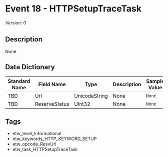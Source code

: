 # Event 18 - HTTPSetupTraceTask
###### Version: 0

## Description
None

## Data Dictionary
|Standard Name|Field Name|Type|Description|Sample Value|
|---|---|---|---|---|
|TBD|Url|UnicodeString|None|`None`|
|TBD|ReserveStatus|UInt32|None|`None`|

## Tags
* etw_level_Informational
* etw_keywords_HTTP_KEYWORD_SETUP
* etw_opcode_ResvUrl
* etw_task_HTTPSetupTraceTask